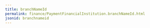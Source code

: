 ```yaml
---
title: branchNameId
permalink: finance/PaymentFinancialInstitution.branchNameId.html
jsonid: branchnameid
---
```

